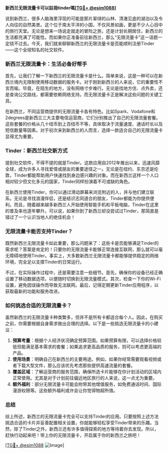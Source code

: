 **新西兰无限流量卡可以註冊tinder嗎[[TG💪+ @esim1088](https://t.me/s/esim1088)]**

说到新西兰，很多人脑海里浮现的可能是那片翠绿的山林、清澈见底的湖泊以及令人向往的自然美景。这个位于南太平洋的小国，不仅风景如画，更是不少人心目中的旅行天堂。无论是想来一场说走就走的冒险之旅，还是计划长期居住，新西兰的生活都充满了可能性。而如果你正准备前往新西兰，那么“无限流量卡”这一话题一定绕不过去。今天，我们就来聊聊新西兰的无限流量卡是否能顺利注册Tinder——这个全球知名的社交软件。

### 新西兰无限流量卡：生活必备好帮手

首先，让我们了解一下新西兰的无限流量卡是什么。简单来说，这是一种可以在新西兰境内无限制使用移动数据的服务卡。对于刚到新西兰的人来说，它的重要性不言而喻。毕竟，在陌生的地方，没有网络寸步难行。无论是找地方住、点外卖，还是查询公交路线，都需要依赖网络支持。而无限流量卡正是解决这些问题的关键工具。

在新西兰，不同运营商提供的无限流量卡各有特色。比如Spark、Vodafone和2degrees是新西兰三大主要电信运营商，它们分别推出了自己的无限流量套餐。这些套餐的价格从几十纽币到上百纽币不等，具体取决于流量速度、通话时长以及短信数量等因素。对于初次来到新西兰的人而言，选择一款适合自己的无限流量卡显得尤为重要。

### Tinder：新西兰社交新方式

提到社交软件，不得不提的就是Tinder。这款应用自2012年推出以来，迅速风靡全球，成为许多人寻找爱情或朋友的重要途径之一。无论是在纽约、东京还是伦敦，Tinder都能帮助用户快速找到身边感兴趣的对象。而在新西兰这样一个人口相对较少但文化多元的国家，Tinder同样扮演着不可或缺的角色。

在新西兰使用Tinder，你可以通过滑动屏幕来浏览附近的人，并与他们建立联系。无论是寻找浪漫伴侣，还是结识志同道合的朋友，Tinder都能为你提供便利。而且，随着越来越多新西兰人开始使用智能手机和平板电脑，Tinder在这里的普及率也逐年攀升。可以说，如果你到了新西兰却没尝试过Tinder，那简直是错过了一个认识当地人的绝佳机会！

### 无限流量卡能否支持Tinder？

既然新西兰无限流量卡如此重要，那么问题来了：这些卡是否能够满足Tinder的需求呢？答案是肯定的！只要你的无限流量卡能够正常连接互联网，那么就可以毫无障碍地使用Tinder。事实上，大多数新西兰无限流量卡都能够提供稳定的网络环境，完全足以支撑Tinder的日常运行。

不过，在实际操作过程中，还是需要注意一些细节。首先，确保你的设备已经正确设置了移动数据选项，以便随时切换到无限流量模式。其次，检查一下你的Wi-Fi设置，避免因误操作而导致无法联网。最后，记得定期更新Tinder应用程序，以获取最新的功能和服务改进。

### 如何挑选合适的无限流量卡？

虽然新西兰的无限流量卡种类繁多，但并不是所有卡都适合每个人。因此，在购买之前，你需要根据自身需求做出合理的选择。以下是一些挑选无限流量卡的小建议：

1. **预算考量**：根据个人经济状况确定预算范围。如果预算有限，可以选择价格较低但能满足基本需求的套餐；如果追求更高品质的服务，则可以考虑更高端的产品。
2. **使用场景**：明确自己在新西兰的主要用途。例如，如果你经常需要观看视频或者下载大型文件，那么应该优先考虑那些提供高速流量的套餐。
3. **覆盖区域**：了解运营商的服务范围，确保所选卡片能够在你计划活动的区域内正常使用。尤其是对于计划前往偏远地区旅行的人来说，这一点尤为重要。
4. **额外福利**：部分无限流量卡可能会附带其他增值服务，如免费通话时间、国际漫游权限等。这些额外福利或许会让你觉得物超所值。

### 总结

综上所述，新西兰的无限流量卡完全可以支持Tinder的应用。只要按照上述方法挑选合适的卡片并妥善配置相关设置，你就能够轻松享受Tinder带来的乐趣。当然，除了Tinder之外，新西兰还有许多值得探索的地方等待着你去发现。所以，赶快行动起来吧！带上你的无限流量卡，开启属于你的新西兰之旅吧！

[[TG💪+ @esim1088](https://t.me/s/esim1088) ![Image](https://i.postimg.cc/4NQfJmqS/Snipaste-2025-05-13-00-14-12.png)]